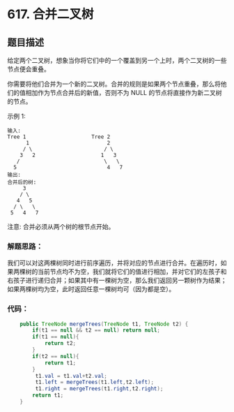 # 617. 合并二叉树

## 题目描述
给定两个二叉树，想象当你将它们中的一个覆盖到另一个上时，两个二叉树的一些节点便会重叠。

你需要将他们合并为一个新的二叉树。合并的规则是如果两个节点重叠，那么将他们的值相加作为节点合并后的新值，否则不为 NULL 的节点将直接作为新二叉树的节点。

示例 1:

    输入: 
	Tree 1                     Tree 2                  
          1                         2                             
         / \                       / \                            
        3   2                     1   3                        
       /                           \   \                      
      5                             4   7                  
    输出: 
    合并后的树:
	     3
	    / \
	   4   5
	  / \   \ 
	 5   4   7
注意: 合并必须从两个树的根节点开始。

### 解题思路：
我们可以对这两棵树同时进行前序遍历，并将对应的节点进行合并。在遍历时，如果两棵树的当前节点均不为空，我们就将它们的值进行相加，并对它们的左孩子和右孩子进行递归合并；如果其中有一棵树为空，那么我们返回另一颗树作为结果；如果两棵树均为空，此时返回任意一棵树均可（因为都是空）。

### 代码：


```java
    public TreeNode mergeTrees(TreeNode t1, TreeNode t2) {
        if(t1 == null && t2 == null) return null;
        if(t1 == null){
            return t2;
        }
        if(t2 == null){
            return t1;
        }
         t1.val = t1.val+t2.val;
         t1.left = mergeTrees(t1.left,t2.left);
         t1.right = mergeTrees(t1.right,t2.right);
        return t1;
    }

```
